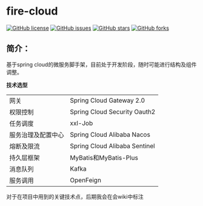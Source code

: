 # fire-cloud

[![GitHub license](https://img.shields.io/github/license/beifei1/fire-cloud?style=flat-square)](https://github.com/beifei1/fire-cloud/blob/master/LICENSE)    [![GitHub issues](https://img.shields.io/github/issues/beifei1/fire-cloud?style=plastic)](https://github.com/beifei1/fire-cloud/issues)    [![GitHub stars](https://img.shields.io/github/stars/beifei1/fire-cloud)](https://github.com/beifei1/fire-cloud/stargazers)    [![GitHub forks](https://img.shields.io/github/forks/beifei1/fire-cloud)](https://github.com/beifei1/fire-cloud/network)


## 简介：

基于spring cloud的微服务脚手架，目前处于开发阶段，随时可能进行结构及组件调整。

**技术选型**

|                    |                               |
| ------------------ | ----------------------------- |
| 网关               | Spring Cloud Gateway 2.0      |
| 权限控制           | Spring Cloud Security Oauth2  |
| 任务调度           | xxl-Job                       |
| 服务治理及配置中心 | Spring Cloud Alibaba Nacos    |
| 熔断及限流         | Spring Cloud Alibaba Sentinel |
| 持久层框架         | MyBatis和MyBatis-Plus         |
| 消息队列           | Kafka                         |
| 服务调用           | OpenFeign                     |

对于在项目中用到的关键技术点，后期我会在会wiki中标注
